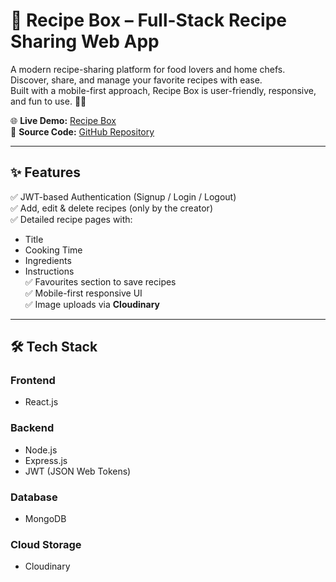 # 🍳 Recipe Box – Full-Stack Recipe Sharing Web App

A modern recipe-sharing platform for food lovers and home chefs. Discover, share, and manage your favorite recipes with ease.  
Built with a mobile-first approach, Recipe Box is user-friendly, responsive, and fun to use. 👨‍🍳

🌐 **Live Demo:** [Recipe Box](https://recipe-heaven-five.vercel.app/)  
📂 **Source Code:** [GitHub Repository](https://github.com/sathwikpedapati/Recipe-Box)  

---

## ✨ Features

✅ JWT-based Authentication (Signup / Login / Logout)  
✅ Add, edit & delete recipes (only by the creator)  
✅ Detailed recipe pages with:  
   - Title  
   - Cooking Time  
   - Ingredients  
   - Instructions  
✅ Favourites section to save recipes  
✅ Mobile-first responsive UI  
✅ Image uploads via **Cloudinary**  

---

## 🛠 Tech Stack

### Frontend
- React.js  

### Backend
- Node.js  
- Express.js  
- JWT (JSON Web Tokens)  

### Database
- MongoDB  

### Cloud Storage
- Cloudinary  
